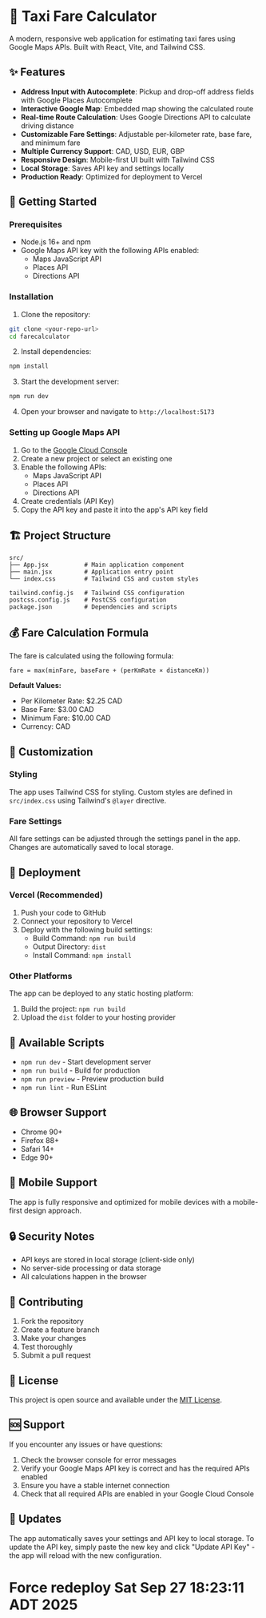 # 🚕 Taxi Fare Calculator

A modern, responsive web application for estimating taxi fares using Google Maps APIs. Built with React, Vite, and Tailwind CSS.

## ✨ Features

- **Address Input with Autocomplete**: Pickup and drop-off address fields with Google Places Autocomplete
- **Interactive Google Map**: Embedded map showing the calculated route
- **Real-time Route Calculation**: Uses Google Directions API to calculate driving distance
- **Customizable Fare Settings**: Adjustable per-kilometer rate, base fare, and minimum fare
- **Multiple Currency Support**: CAD, USD, EUR, GBP
- **Responsive Design**: Mobile-first UI built with Tailwind CSS
- **Local Storage**: Saves API key and settings locally
- **Production Ready**: Optimized for deployment to Vercel

## 🚀 Getting Started

### Prerequisites

- Node.js 16+ and npm
- Google Maps API key with the following APIs enabled:
  - Maps JavaScript API
  - Places API
  - Directions API

### Installation

1. Clone the repository:
```bash
git clone <your-repo-url>
cd farecalculator
```

2. Install dependencies:
```bash
npm install
```

3. Start the development server:
```bash
npm run dev
```

4. Open your browser and navigate to `http://localhost:5173`

### Setting up Google Maps API

1. Go to the [Google Cloud Console](https://console.cloud.google.com/)
2. Create a new project or select an existing one
3. Enable the following APIs:
   - Maps JavaScript API
   - Places API
   - Directions API
4. Create credentials (API Key)
5. Copy the API key and paste it into the app's API key field

## 🏗️ Project Structure

```
src/
├── App.jsx          # Main application component
├── main.jsx         # Application entry point
└── index.css        # Tailwind CSS and custom styles

tailwind.config.js   # Tailwind CSS configuration
postcss.config.js    # PostCSS configuration
package.json         # Dependencies and scripts
```

## 💰 Fare Calculation Formula

The fare is calculated using the following formula:

```
fare = max(minFare, baseFare + (perKmRate × distanceKm))
```

**Default Values:**
- Per Kilometer Rate: $2.25 CAD
- Base Fare: $3.00 CAD
- Minimum Fare: $10.00 CAD
- Currency: CAD

## 🎨 Customization

### Styling
The app uses Tailwind CSS for styling. Custom styles are defined in `src/index.css` using Tailwind's `@layer` directive.

### Fare Settings
All fare settings can be adjusted through the settings panel in the app. Changes are automatically saved to local storage.

## 🚀 Deployment

### Vercel (Recommended)

1. Push your code to GitHub
2. Connect your repository to Vercel
3. Deploy with the following build settings:
   - Build Command: `npm run build`
   - Output Directory: `dist`
   - Install Command: `npm install`

### Other Platforms

The app can be deployed to any static hosting platform:

1. Build the project: `npm run build`
2. Upload the `dist` folder to your hosting provider

## 🔧 Available Scripts

- `npm run dev` - Start development server
- `npm run build` - Build for production
- `npm run preview` - Preview production build
- `npm run lint` - Run ESLint

## 🌐 Browser Support

- Chrome 90+
- Firefox 88+
- Safari 14+
- Edge 90+

## 📱 Mobile Support

The app is fully responsive and optimized for mobile devices with a mobile-first design approach.

## 🔒 Security Notes

- API keys are stored in local storage (client-side only)
- No server-side processing or data storage
- All calculations happen in the browser

## 🤝 Contributing

1. Fork the repository
2. Create a feature branch
3. Make your changes
4. Test thoroughly
5. Submit a pull request

## 📄 License

This project is open source and available under the [MIT License](LICENSE).

## 🆘 Support

If you encounter any issues or have questions:

1. Check the browser console for error messages
2. Verify your Google Maps API key is correct and has the required APIs enabled
3. Ensure you have a stable internet connection
4. Check that all required APIs are enabled in your Google Cloud Console

## 🔄 Updates

The app automatically saves your settings and API key to local storage. To update the API key, simply paste the new key and click "Update API Key" - the app will reload with the new configuration.
# Force redeploy Sat Sep 27 18:23:11 ADT 2025
